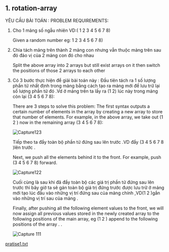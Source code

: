 ## 1. rotation-array
YÊU CẦU BÀI TOÁN :
PROBLEM REQUIREMENTS:

1. Cho 1 mảng số ngẫu nhiên VD:( 1 2 3 4 5 6 7 8)

   Given a random number eg: 1 2 3 4 5 6 7 8)

3. Chia tách mảng trên thành 2 mảng con nhưng vẫn thuộc mảng trên sau đó đảo vị của 2 mảng con đó cho nhau
   
   Split the above array into 2 arrays but still exist arrays on it then switch the positions of those 2 arrays to each other 
5. Có 3 bước thực hiện để giải bài toán này :
     Đầu tiên tách ra 1 số lượng phần tử nhất định trong mảng bằng cách tạo ra mảng mới để lưu trữ lại số lượng phần tử đó .Vd ở mảng trên ta lấy ra (1 2) lúc này trong mảng còn        lại (3 4 5 6 7 8):
   
   There are 3 steps to solve this problem: The first syntax outputs a certain number of elements in the array by creating a new array to store that number of elements. For example, in the above array, we take out (1 2 ) now in the remaining array (3 4 5 6 7 8):  
     
     ![Capture123](https://user-images.githubusercontent.com/89003971/136580586-4447cffe-15de-4aef-8fe8-b581c22a6965.PNG)

     Tiếp theo ta đẩy toàn bộ phần tử đứng sau lên trước .VD đẩy (3 4 5 6 7 8 )lên trước .
   
   Next, we push all the elements behind it to the front. For example, push (3 4 5 6 7 8) forward.
     
     ![Capture122](https://user-images.githubusercontent.com/89003971/136580953-30ba8720-4964-47ae-9999-ce8f3bc0aea7.PNG)

     Cuối cùng là sau khi đã đẩy toàn bộ các giá trị phần tử đứng sau lên trước thì bây giờ ta sẽ gán toàn bộ giá trị đứng trước được lưu trữ ở mảng mới tạo lúc đầu vào những vị trí đứng sau của mảng chính ,VD(1 2 )gắn vào những vị trí sau của mảng .
   
     Finally, after pushing all the following element values to the front, we will now assign all previous values stored in the newly created array to the following positions of the main array, eg (1 2 ) append to the following positions of the array . .
     
   ![Capture 111](https://user-images.githubusercontent.com/89003971/136639826-c1f16b27-884c-430e-93b4-bdc3ff7f9a83.PNG)



[pratise1.txt](https://github.com/DucChuyenSoftwareEngineer/daily-algorithm-practice/files/7314799/pratise1.txt)

